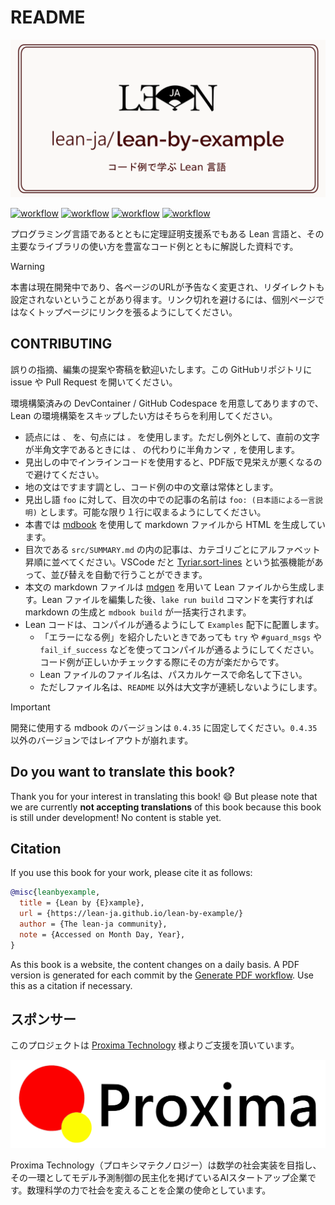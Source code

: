 # README

[![repo logo](./src/image/project_image.png)]()

[![workflow](https://github.com/lean-ja/lean-by-example/actions/workflows/ci.yml/badge.svg)](https://github.com/lean-ja/lean-by-example/blob/main/.github/workflows/ci.yml) [![workflow](https://github.com/lean-ja/lean-by-example/actions/workflows/deploy.yml/badge.svg)](https://github.com/lean-ja/lean-by-example/blob/main/.github/workflows/deploy.yml) [![workflow](https://github.com/lean-ja/lean-by-example/actions/workflows/update.yml/badge.svg)](https://github.com/lean-ja/lean-by-example/blob/main/.github/workflows/update.yml) [![workflow](https://github.com/lean-ja/lean-by-example/actions/workflows/devcontainer.yml/badge.svg)](https://github.com/lean-ja/lean-by-example/blob/main/.github/workflows/devcontainer.yml) <!-- [![discord](https://dcbadge.limes.pink/api/server/p32ZfnVawh?style=flat)](https://discord.gg/p32ZfnVawh) -->

プログラミング言語であるとともに定理証明支援系でもある Lean 言語と、その主要なライブラリの使い方を豊富なコード例とともに解説した資料です。

> [!WARNING]
> 本書は現在開発中であり、各ページのURLが予告なく変更され、リダイレクトも設定されないということがあり得ます。リンク切れを避けるには、個別ページではなくトップページにリンクを張るようにしてください。

## CONTRIBUTING

誤りの指摘、編集の提案や寄稿を歓迎いたします。この GitHubリポジトリに issue や Pull Request を開いてください。

環境構築済みの DevContainer / GitHub Codespace を用意してありますので、Lean の環境構築をスキップしたい方はそちらを利用してください。

* 読点には `、` を、句点には `。` を使用します。ただし例外として、直前の文字が半角文字であるときには `、` の代わりに半角カンマ `,` を使用します。
* 見出しの中でインラインコードを使用すると、PDF版で見栄えが悪くなるので避けてください。
* 地の文はですます調とし、コード例の中の文章は常体とします。
* 見出し語 `foo` に対して、目次の中での記事の名前は `foo: (日本語による一言説明)` とします。可能な限り１行に収まるようにしてください。
* 本書では [mdbook](https://github.com/rust-lang/mdBook) を使用して markdown ファイルから HTML を生成しています。
* 目次である `src/SUMMARY.md` の内の記事は、カテゴリごとにアルファベット昇順に並べてください。VSCode だと [Tyriar.sort-lines](https://marketplace.visualstudio.com/items?itemName=Tyriar.sort-lines) という拡張機能があって、並び替えを自動で行うことができます。
* 本文の markdown ファイルは [mdgen](https://github.com/Seasawher/mdgen) を用いて Lean ファイルから生成します。Lean ファイルを編集した後、`lake run build` コマンドを実行すれば markdown の生成と `mdbook build` が一括実行されます。
* Lean コードは、コンパイルが通るようにして `Examples` 配下に配置します。
  * 「エラーになる例」を紹介したいときであっても `try` や `#guard_msgs` や `fail_if_success` などを使ってコンパイルが通るようにしてください。コード例が正しいかチェックする際にその方が楽だからです。
  * Lean ファイルのファイル名は、パスカルケースで命名して下さい。
  * ただしファイル名は、`README` 以外は大文字が連続しないようにします。

> [!IMPORTANT]
> 開発に使用する mdbook のバージョンは `0.4.35` に固定してください。`0.4.35` 以外のバージョンではレイアウトが崩れます。

## Do you want to translate this book?

Thank you for your interest in translating this book! 😄 But please note that we are currently **not accepting translations** of this book because this book is still under development! No content is stable yet.

## Citation

If you use this book for your work, please cite it as follows:

```bibtex
@misc{leanbyexample,
  title = {Lean by {E}xample},
  url = {https://lean-ja.github.io/lean-by-example/}
  author = {The lean-ja community},
  note = {Accessed on Month Day, Year},
}
```

As this book is a website, the content changes on a daily basis. A PDF version is generated for each commit by the [Generate PDF workflow](./.github/workflows/pdf.yml). Use this as a citation if necessary.

## スポンサー

このプロジェクトは [Proxima Technology](https://proxima-ai-tech.com/) 様よりご支援を頂いています。

![logo of Proxima Technology](./src/image/proxima.svg)

Proxima Technology（プロキシマテクノロジー）は数学の社会実装を目指し、その⼀環としてモデル予測制御の民主化を掲げているAIスタートアップ企業です。数理科学の力で社会を変えることを企業の使命としています。
